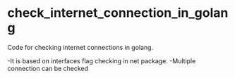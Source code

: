 # check_internet_connection_in_golang
Code for checking internet connections in golang. 


-It is based on interfaces flag checking in net package. 
-Multiple connection can be checked 
